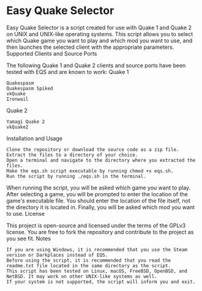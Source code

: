 # Easy Quake Selector

Easy Quake Selector is a script created for use with Quake 1 and Quake 2 on UNIX and UNIX-like operating systems. This script allows you to select which Quake game you want to play and which mod you want to use, and then launches the selected client with the appropriate parameters.
Supported Clients and Source Ports

The following Quake 1 and Quake 2 clients and source ports have been tested with EQS and are known to work:
Quake 1

    Quakespasm
    Quakespasm Spiked
    vkQuake
    Ironwail

Quake 2

    Yamagi Quake 2
    vkQuake2

Installation and Usage

    Clone the repository or download the source code as a zip file.
    Extract the files to a directory of your choice.
    Open a terminal and navigate to the directory where you extracted the files.
    Make the eqs.sh script executable by running chmod +x eqs.sh.
    Run the script by running ./eqs.sh in the terminal.

When running the script, you will be asked which game you want to play. After selecting a game, you will be prompted to enter the location of the game's executable file. You should enter the location of the file itself, not the directory it is located in. Finally, you will be asked which mod you want to use.
License

This project is open-source and licensed under the terms of the GPLv3 license. You are free to fork the repository and contribute to the project as you see fit.
Notes

    If you are using Windows, it is recommended that you use the Steam version or Darkplaces instead of EQS.
    Before using the script, it is recommended that you read the readme.txt file located in the same directory as the script.
    This script has been tested on Linux, macOS, FreeBSD, OpenBSD, and NetBSD. It may work on other UNIX-like systems as well.
    If your system is not supported, the script will inform you and exit.
